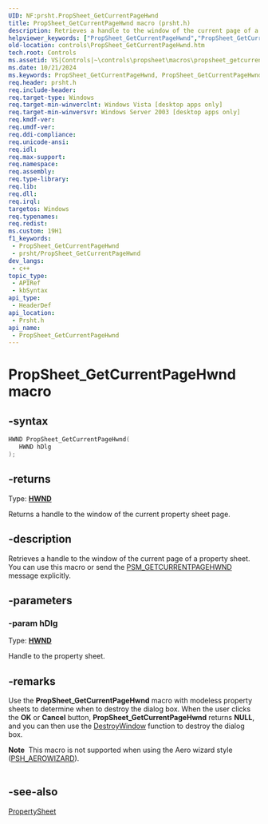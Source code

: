 ```yaml
---
UID: NF:prsht.PropSheet_GetCurrentPageHwnd
title: PropSheet_GetCurrentPageHwnd macro (prsht.h)
description: Retrieves a handle to the window of the current page of a property sheet. You can use this macro or send the PSM_GETCURRENTPAGEHWND message explicitly.
helpviewer_keywords: ["PropSheet_GetCurrentPageHwnd","PropSheet_GetCurrentPageHwnd macro [Windows Controls]","_win32_PropSheet_GetCurrentPageHwnd","_win32_PropSheet_GetCurrentPageHwnd_cpp","controls.PropSheet_GetCurrentPageHwnd","controls._win32_PropSheet_GetCurrentPageHwnd","prsht/PropSheet_GetCurrentPageHwnd"]
old-location: controls\PropSheet_GetCurrentPageHwnd.htm
tech.root: Controls
ms.assetid: VS|Controls|~\controls\propsheet\macros\propsheet_getcurrentpagehwnd.htm
ms.date: 10/21/2024
ms.keywords: PropSheet_GetCurrentPageHwnd, PropSheet_GetCurrentPageHwnd macro [Windows Controls], _win32_PropSheet_GetCurrentPageHwnd, _win32_PropSheet_GetCurrentPageHwnd_cpp, controls.PropSheet_GetCurrentPageHwnd, controls._win32_PropSheet_GetCurrentPageHwnd, prsht/PropSheet_GetCurrentPageHwnd
req.header: prsht.h
req.include-header: 
req.target-type: Windows
req.target-min-winverclnt: Windows Vista [desktop apps only]
req.target-min-winversvr: Windows Server 2003 [desktop apps only]
req.kmdf-ver: 
req.umdf-ver: 
req.ddi-compliance: 
req.unicode-ansi: 
req.idl: 
req.max-support: 
req.namespace: 
req.assembly: 
req.type-library: 
req.lib: 
req.dll: 
req.irql: 
targetos: Windows
req.typenames: 
req.redist: 
ms.custom: 19H1
f1_keywords:
 - PropSheet_GetCurrentPageHwnd
 - prsht/PropSheet_GetCurrentPageHwnd
dev_langs:
 - c++
topic_type:
 - APIRef
 - kbSyntax
api_type:
 - HeaderDef
api_location:
 - Prsht.h
api_name:
 - PropSheet_GetCurrentPageHwnd
---
```


# PropSheet_GetCurrentPageHwnd macro

## -syntax

```cpp
HWND PropSheet_GetCurrentPageHwnd(
   HWND hDlg
);
```

## -returns

Type: **[HWND](/windows/desktop/winprog/windows-data-types)**

Returns a handle to the window of the current property sheet page.


## -description

Retrieves a handle to the window of the current page of a property sheet. You can use this macro or send the <a href="/windows/desktop/Controls/psm-getcurrentpagehwnd">PSM_GETCURRENTPAGEHWND</a> message explicitly.

## -parameters

### -param hDlg

Type: <b><a href="/windows/desktop/WinProg/windows-data-types">HWND</a></b>

Handle to the property sheet.

## -remarks

Use the <b>PropSheet_GetCurrentPageHwnd</b> macro with modeless property sheets to determine when to destroy the dialog box. When the user clicks the <b>OK</b> or <b>Cancel</b> button, <b>PropSheet_GetCurrentPageHwnd</b> returns <b>NULL</b>, and you can then use the <a href="/windows/desktop/api/winuser/nf-winuser-destroywindow">DestroyWindow</a> function to destroy the dialog box.

<div class="alert"><b>Note</b>  This macro is not supported when using the Aero wizard style (<a href="/windows/desktop/api/prsht/ns-prsht-propsheetheadera_v2">PSH_AEROWIZARD</a>).</div>
<div> </div>

## -see-also

<a href="/windows/desktop/api/prsht/nf-prsht-propertysheeta">PropertySheet</a>
